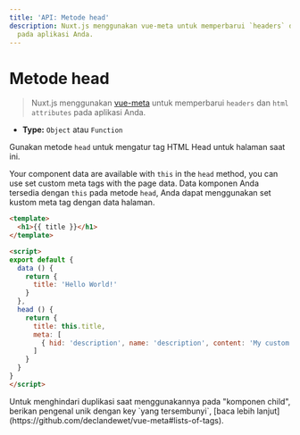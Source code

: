 ```yaml
---
title: 'API: Metode head'
description: Nuxt.js menggunakan vue-meta untuk memperbarui `headers` dan `HTML attributes`
  pada aplikasi Anda.
---
```


# Metode head

> Nuxt.js menggunakan [vue-meta](https://github.com/declandewet/vue-meta) untuk memperbarui `headers` dan `html attributes` pada aplikasi Anda.

- **Type:** `Object` atau `Function`

Gunakan metode `head` untuk mengatur tag HTML Head untuk halaman saat ini.

Your component data are available with `this` in the `head` method, you can use set custom meta tags with the page data.
Data komponen Anda tersedia dengan `this` pada metode `head`, Anda dapat menggunakan set kustom meta tag dengan data halaman.

```html
<template>
  <h1>{{ title }}</h1>
</template>

<script>
export default {
  data () {
    return {
      title: 'Hello World!'
    }
  },
  head () {
    return {
      title: this.title,
      meta: [
        { hid: 'description', name: 'description', content: 'My custom description' }
      ]
    }
  }
}
</script>
```

<p class="Alert">Untuk menghindari duplikasi saat menggunakannya pada "komponen child", berikan pengenal unik dengan key `yang tersembunyi`, [baca lebih lanjut] (https://github.com/declandewet/vue-meta#lists-of-tags).</p>
